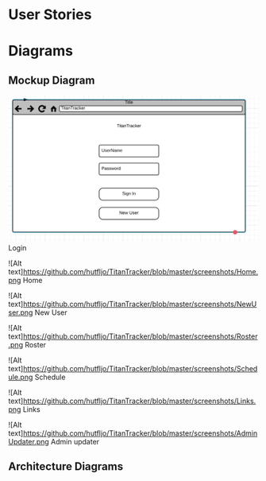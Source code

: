 # User Stories

# Diagrams
## Mockup Diagram
![Alt text](https://github.com/hutfljo/TitanTracker/blob/master/screenshots/Login.png)
Login

![Alt text]https://github.com/hutfljo/TitanTracker/blob/master/screenshots/Home.png
Home

![Alt text]https://github.com/hutfljo/TitanTracker/blob/master/screenshots/NewUser.png
New User

![Alt text]https://github.com/hutfljo/TitanTracker/blob/master/screenshots/Roster.png
Roster

![Alt text]https://github.com/hutfljo/TitanTracker/blob/master/screenshots/Schedule.png
Schedule

![Alt text]https://github.com/hutfljo/TitanTracker/blob/master/screenshots/Links.png
Links

![Alt text]https://github.com/hutfljo/TitanTracker/blob/master/screenshots/AdminUpdater.png
Admin updater
## Architecture Diagrams

